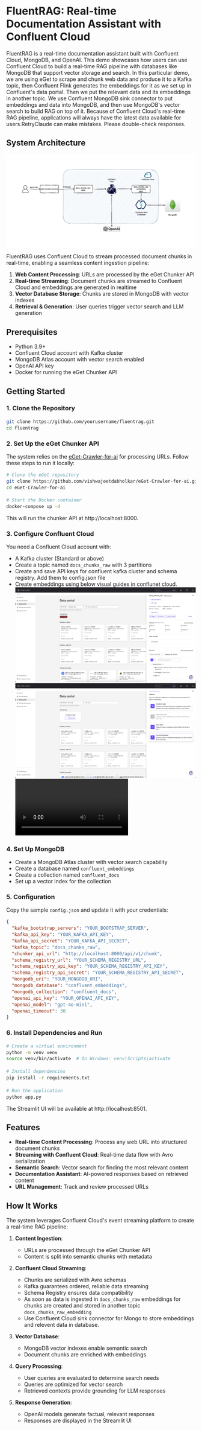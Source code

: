 # FluentRAG: Real-time Documentation Assistant with Confluent Cloud

FluentRAG is a real-time documentation assistant built with Confluent Cloud, MongoDB, and OpenAI.
This demo showcases how users can use Confluent Cloud to build a real-time RAG pipeline with databases like MongoDB that support vector storage and search. In this particular demo, we are using eGet to scrape and chunk web data and produce it to a Kafka topic, then Confluent Flink generates the embeddings for it as we set up in Confluent's data portal. Then we put the relevant data and its embeddings in another topic. We use Confluent MongoDB sink connector to put embeddings and data into MongoDB, and then use MongoDB's vector search to build RAG on top of it. Because of Confluent Cloud's real-time RAG pipeline, applications will always have the latest data available for users.RetryClaude can make mistakes. Please double-check responses.

## System Architecture

![FluentRAG Architecture](<resources/FluentRAG Diagram.jpg>)

FluentRAG uses Confluent Cloud to stream processed document chunks in real-time, enabling a seamless content ingestion pipeline:

1. **Web Content Processing**: URLs are processed by the eGet Chunker API
2. **Real-time Streaming**: Document chunks are streamed to Confluent Cloud and embeddings are generated in realtime
3. **Vector Database Storage**: Chunks are stored in MongoDB with vector indexes
4. **Retrieval & Generation**: User queries trigger vector search and LLM generation

## Prerequisites

- Python 3.9+
- Confluent Cloud account with Kafka cluster
- MongoDB Atlas account with vector search enabled
- OpenAI API key
- Docker for running the eGet Chunker API

## Getting Started

### 1. Clone the Repository

```bash
git clone https://github.com/yourusername/fluentrag.git
cd fluentrag
```

### 2. Set Up the eGet Chunker API

The system relies on the [eGet-Crawler-for-ai](https://github.com/vishwajeetdabholkar/eGet-Crawler-for-ai) for processing URLs. Follow these steps to run it locally:

```bash
# Clone the eGet repository
git clone https://github.com/vishwajeetdabholkar/eGet-Crawler-for-ai.git
cd eGet-Crawler-for-ai

# Start the Docker container
docker-compose up -d
```

This will run the chunker API at http://localhost:8000.

### 3. Configure Confluent Cloud

You need a Confluent Cloud account with:
- A Kafka cluster (Standard or above)
- Create a topic named `docs_chunks_raw` with 3 partitions
- Create and save API keys for confluent kafka cluster and schema registry. Add them to config.json file
- Create embeddings using below visual guides in conflunet cloud.
![Step 2](resources/image.png)
![Step 3](resources/image-1.png)
<video controls src="resources/conflunet_embeddings.mp4" title="Step 4"></video>

### 4. Set Up MongoDB

- Create a MongoDB Atlas cluster with vector search capability
- Create a database named `confluent_embeddings`
- Create a collection named `confluent_docs`
- Set up a vector index for the collection

### 5. Configuration

Copy the sample `config.json` and update it with your credentials:

```json
{
  "kafka_bootstrap_servers": "YOUR_BOOTSTRAP_SERVER",
  "kafka_api_key": "YOUR_KAFKA_API_KEY",
  "kafka_api_secret": "YOUR_KAFKA_API_SECRET",
  "kafka_topic": "docs_chunks_raw",
  "chunker_api_url": "http://localhost:8000/api/v1/chunk",
  "schema_registry_url": "YOUR_SCHEMA_REGISTRY_URL",
  "schema_registry_api_key": "YOUR_SCHEMA_REGISTRY_API_KEY",
  "schema_registry_api_secret": "YOUR_SCHEMA_REGISTRY_API_SECRET",
  "mongodb_uri": "YOUR_MONGODB_URI",
  "mongodb_database": "confluent_embeddings",
  "mongodb_collection": "confluent_docs",
  "openai_api_key": "YOUR_OPENAI_API_KEY",
  "openai_model": "gpt-4o-mini",
  "openai_timeout": 30
}
```

### 6. Install Dependencies and Run

```bash
# Create a virtual environment
python -m venv venv
source venv/bin/activate  # On Windows: venv\Scripts\activate

# Install dependencies
pip install -r requirements.txt

# Run the application
python app.py
```

The Streamlit UI will be available at http://localhost:8501.

## Features

- **Real-time Content Processing**: Process any web URL into structured document chunks
- **Streaming with Confluent Cloud**: Real-time data flow with Avro serialization
- **Semantic Search**: Vector search for finding the most relevant content
- **Documentation Assistant**: AI-powered responses based on retrieved content
- **URL Management**: Track and review processed URLs

## How It Works

The system leverages Confluent Cloud's event streaming platform to create a real-time RAG pipeline:

1. **Content Ingestion**:
   - URLs are processed through the eGet Chunker API
   - Content is split into semantic chunks with metadata

2. **Confluent Cloud Streaming**:
   - Chunks are serialized with Avro schemas
   - Kafka guarantees ordered, reliable data streaming
   - Schema Registry ensures data compatibility
   - As soon as data is ingested in `docs_chunks_raw` embeddings for chunks are created and stored in another topic `docs_chunks_raw_embedding`
   - Use Confluent Cloud sink connector for Mongo to store embeddings and relevent data in database.

3. **Vector Database**:
   - MongoDB vector indexes enable semantic search
   - Document chunks are enriched with embeddings

4. **Query Processing**:
   - User queries are evaluated to determine search needs
   - Queries are optimized for vector search
   - Retrieved contexts provide grounding for LLM responses

5. **Response Generation**:
   - OpenAI models generate factual, relevant responses
   - Responses are displayed in the Streamlit UI
